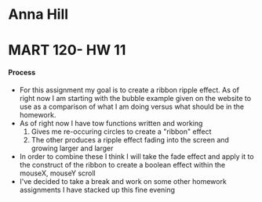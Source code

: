# Anna Hill
# MART 120- HW 11

#### Process
- For this assignment my goal is to create a ribbon ripple effect. As of right now I am starting with the bubble example given on the website to use as a comparison of what I am doing versus what should be in the homework.
- As of right now I have tow functions written and working
  1. Gives me re-occuring circles to create a "ribbon" effect
  2. The other produces a ripple effect fading into the screen and growing larger and larger
- In order to combine these I think I will take the fade effect and apply it to the construct of the ribbon to create a boolean effect within the mouseX, mouseY scroll
- I've decided to take a break and work on some other homework assignments I have stacked up this fine evening
